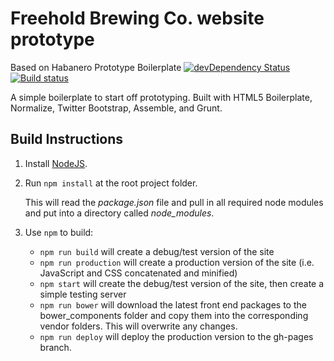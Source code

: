 # Freehold Brewing Co. website prototype

Based on Habanero Prototype Boilerplate [![devDependency Status](https://david-dm.org/habaneroconsulting/habanero-prototype-boilerplate/dev-status.svg)](https://david-dm.org/habaneroconsulting/habanero-prototype-boilerplate#info=devDependencies) [![Build status](https://travis-ci.org/habaneroconsulting/habanero-prototype-boilerplate.svg)](http://travis-ci.org/habaneroconsulting/habanero-prototype-boilerplate)

A simple boilerplate to start off prototyping. Built with HTML5 Boilerplate, Normalize, Twitter Bootstrap, Assemble, and Grunt.

## Build Instructions

1. Install [NodeJS](http://nodejs.org/).

2. Run `npm install` at the root project folder.

    This will read the *package.json* file and pull in all required node modules and put into a directory called *node_modules*.

3. Use `npm` to build:

    - `npm run build` will create a debug/test version of the site
    - `npm run production` will create a production version of the site (i.e. JavaScript and CSS concatenated and minified)
    - `npm start` will create the debug/test version of the site, then create a simple testing server
    - `npm run bower` will download the latest front end packages to the bower_components folder and copy them into the corresponding vendor folders. This will overwrite any changes.
    - `npm run deploy` will deploy the production version to the gh-pages branch.
